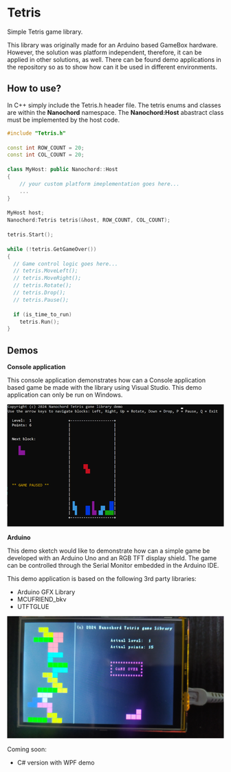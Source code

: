 # Tetris

Simple Tetris game library.

This library was originally made for an Arduino based GameBox hardware. However, the solution was platform independent, therefore, it can be applied in other solutions, as well.
There can be found demo applications in the repository so as to show how can it be used in different environments.

## How to use?

In C++ simply include the Tetris.h header file. The tetris enums and classes are within the **Nanochord** namespace. The **Nanochord:Host** abastract class must be implemented by the host code.

```cpp
#include "Tetris.h"

const int ROW_COUNT = 20;
const int COL_COUNT = 20;

class MyHost: public Nanochord::Host
{
    // your custom platform imeplementation goes here...
    ...
}

MyHost host;
Nanochord:Tetris tetris(&host, ROW_COUNT, COL_COUNT);

tetris.Start();

while (!tetris.GetGameOver())
{
  // Game control logic goes here...
  // tetris.MoveLeft();
  // tetris.MoveRight();
  // tetris.Rotate();
  // tetris.Drop();
  // tetris.Pause();

  if (is_time_to_run)
    tetris.Run();
}
```

## Demos

**Console application**

This console application demonstrates how can a Console application based game be made with the library using Visual Studio. This demo application can only be run on Windows.

![image](./images/consoledemo.png "Console demo")

**Arduino**

This demo sketch would like to demonstrate how can a simple game be developed with an Arduino Uno and an RGB TFT display shield. The game can be controlled through the Serial Monitor embedded in the Arduino IDE.

This demo application is based on the following 3rd party libraries:
- Arduino GFX Library
- MCUFRIEND_bkv
- UTFTGLUE

![image](./images/arduinodemo.png "Arduino demo")

Coming soon:
* C# version with WPF demo
